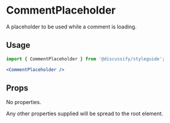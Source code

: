 # CommentPlaceholder

A placeholder to be used while a comment is loading.

## Usage

```jsx
import { CommentPlaceholder } from '@discussify/styleguide';

<CommentPlaceholder />
```

## Props

No properties.

Any other properties supplied will be spread to the root element.

